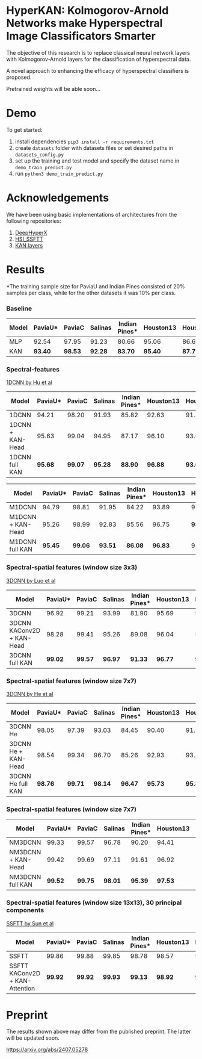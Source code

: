 # HyperKAN: Kolmogorov-Arnold Networks make Hyperspectral Image Classificators Smarter
The objective of this research is to replace classical neural network layers with Kolmogorov-Arnold layers for the 
classification of hyperspectral data.

A novel approach to enhancing the efficacy of hyperspectral classifiers is proposed.

Pretrained weights will be able soon...

# Demo

To get started:
1. install dependencies `pip3 install -r requirements.txt`
2. create `datasets` folder with datasets files or set desired paths in `datasets_config.py`
3. set up the training and test model and specify the dataset name in `demo_train_predict.py`
4. run `python3 demo_train_predict.py`

# Acknowledgements
We have been using basic implementations of architectures from the following repositories:

1) [DeepHyperX](https://github.com/nshaud/DeepHyperX)
2) [HSI_SSFTT](https://github.com/zgr6010/HSI_SSFTT)
3) [KAN layers](https://github.com/IvanDrokin/torch-conv-kan)

# Results

*The training sample size for PaviaU and Indian Pines consisted of 20% samples per class, while for the other datasets 
it was 10% per class.

### Baseline 

|Model | PaviaU* | PaviaC | Salinas | Indian Pines* | Houston13 | Houston18 | KSC |
|------|---------|--------|---------|---------------|-----------|-----------|-----|
|MLP|	92.54     |	97.95     |	91.23   |	80.66	    | 95.06	    | 86.62     |	81.84     |
|KAN| **93.40** |	**98.53**	|**92.28**|	**83.70**	| **95.40**	| **87.70**	| **88.65** |

### Spectral-features
[1DCNN by Hu et al](https://www.hindawi.com/journals/js/2015/258619/)

|Model | PaviaU* | PaviaC | Salinas | Indian Pines* | Houston13 | Houston18 | KSC |
|------|---------|--------|---------|---------------|-----------|-----------|-----|
|1DCNN            |	94.21	|98.20	|91.93	|85.82	|92.63	|91.32	|84.87|
|1DCNN + KAN-Head |	95.63 |	99.04	|94.95	|87.17	|96.10	|93.00	|88.95|
|1DCNN full KAN   |**95.68**|	**99.07**|	**95.28**|	**88.90**	|**96.88**|	**93.63**	|**90.91**|

|Model | PaviaU*   | PaviaC      | Salinas   | Indian Pines* | Houston13 | Houston18 | KSC |
|------|-----------|-------------|-----------|---------------|-----------|-----------|-----|
M1DCNN	          | 94.79	    | 98.81	      | 91.95	    | 84.22	        | 93.89	    |91.90	|85.67|
M1DCNN + KAN-Head | 	95.26    | 98.99       | 	92.83    | 	85.56        | 	96.75    |	**93.86** |	**91.12** |
M1DCNN full KAN	  | **95.45** | 	**99.06**	 | **93.51** | 	**86.08**	   | **96.83** |	93.34 |	90.04|

### Spectral-spatial features (window size 3x3)
[3DCNN by Luo et al](https://ieeexplore.ieee.org/document/8455251)

|Model | PaviaU* | PaviaC | Salinas | Indian Pines* | Houston13 | Houston18 | KSC |
|------|---------|--------|---------|---------------|-----------|-----------|-----|
3DCNN                     |	96.92       |	99.21   |	93.99 |81.90	  | 95.69    |92.45	   |87.37      |
3DCNN KAConv2D + KAN-Head | 	98.28	| 99.41	    | 95.26	  | 89.08	  | 96.04    | 93.99   | 88.80     |
3DCNN full KAN            | **99.02**	| **99.57** |**96.97**| **91.33** |**96.77** |**94.16**| **90.72** | 

### Spectral-spatial features (window size 7x7)
[3DCNN by He et al](https://ieeexplore.ieee.org/document/8297014/)

|Model | PaviaU*    | PaviaC     | Salinas    | Indian Pines* | Houston13  | Houston18  | KSC        |
|------|------------|------------|------------|---------------|------------|------------|------------|
3DCNN He           | 	98.05     | 	97.39	    | 93.03      | 	84.45	       | 90.40      | 	91.98     | 	88.87     |
3DCNN He + KAN-Head| 	98.54     | 	99.34     | 	96.70	    | 85.26	        | 92.93	     | 93.39	     | 89.65      |
3DCNN He full KAN | 	**98.76** | 	**99.71** | 	**98.14** | 	**96.47**    | 	**95.73** | 	**95.82** | 	**93.66** |

### Spectral-spatial features (window size 7x7)
|Model | PaviaU*   | PaviaC     | Salinas    | Indian Pines* | Houston13   | Houston18  | KSC       |
|------|-----------|------------|------------|---------------|-------------|------------|-----------|
NM3DCNN            | 	99.33	   | 99.57      | 	96.78     | 	90.20        | 	94.41      | 	95.53     | 	86.61    |
NM3DCNN + KAN-Head | 	99.42    | 	99.69     | 	97.11     | 	91.61        | 96.92       | 	95.63     | 	92.01    |
NM3DCNN full KAN | **99.52** | 	**99.75** | 	**98.01** | 	**95.39**    | 	**97.53**	 | **95.84**	 | **94.40** |

### Spectral-spatial features (window size 13x13), 30 principal components
[SSFTT by Sun et al](https://ieeexplore.ieee.org/document/9684381)

|Model | PaviaU* | PaviaC | Salinas | Indian Pines* | Houston13 | Houston18 | KSC |
|------|---------|--------|---------|---------------|-----------|-----------|-----|
SSFTT                     |	99.86 |	99.88	| 99.85 |	98.78 |	98.57 |	96.22 |	95.45 |
SSFTT KAConv2D + KAN-Attention | 	**99.92** |	**99.92** |	**99.93** |	**99.13** | **98.92**	| **96.55** | **97.34** |


# Preprint

The results shown above may differ from the published preprint. The latter will be updated soon.

https://arxiv.org/abs/2407.05278
